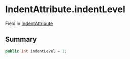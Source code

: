# IndentAttribute.indentLevel

Field in [IndentAttribute](/docs/api/csharp/yarn.unity.indentattribute.md)

## Summary



```csharp
public int indentLevel = 1;
```

